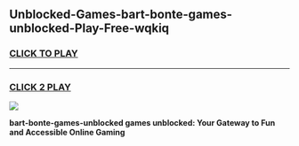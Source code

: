 
## Unblocked-Games-bart-bonte-games-unblocked-Play-Free-wqkiq
<h3>
<a href="https://premium76.site?title=bart-bonte-games-unblocked&ref=23A">CLICK TO PLAY</a></h3>
<hr>

<h3>
<a href="https://premium76.site?title=bart-bonte-games-unblocked&ref=23A">CLICK 2 PLAY</a>
  
</h3>

<a href="https://premium76.site?title=bart-bonte-games-unblocked&ref=23A"><img src="https://clearcache.store/games.png"></a>


**bart-bonte-games-unblocked games unblocked: Your Gateway to Fun and Accessible Online Gaming**
